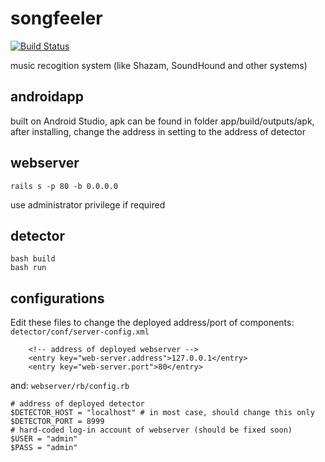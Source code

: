 # songfeeler
[![Build Status](https://travis-ci.org/hovinhthinh/songfeeler.svg?branch=master)](https://travis-ci.org/hovinhthinh/songfeeler)

music recogition system (like Shazam, SoundHound and other systems)

## androidapp

built on Android Studio,
apk can be found in folder app/build/outputs/apk,
after installing, change the address in setting to the address of detector

## webserver

```
rails s -p 80 -b 0.0.0.0
```

use administrator privilege if required

## detector

```
bash build
bash run
```
## configurations
Edit these files to change the deployed address/port of components:
`detector/conf/server-config.xml`
```
    <!-- address of deployed webserver -->
    <entry key="web-server.address">127.0.0.1</entry> 
    <entry key="web-server.port">80</entry>
```
and:
`webserver/rb/config.rb`
```
# address of deployed detector
$DETECTOR_HOST = "localhost" # in most case, should change this only
$DETECTOR_PORT = 8999
# hard-coded log-in account of webserver (should be fixed soon)
$USER = "admin"
$PASS = "admin"
```
